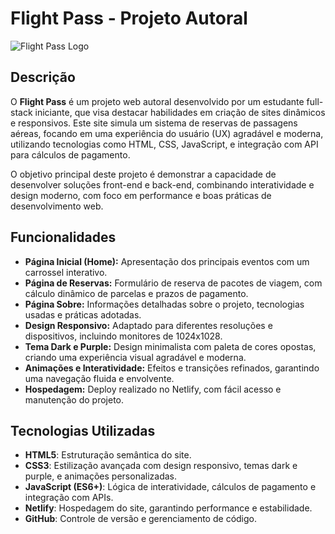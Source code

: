 # Flight Pass - Projeto Autoral

![Flight Pass Logo](https://i.pinimg.com/originals/8d/44/28/8d44285958161178e861f78d655ce22d.gif) <!-- Altere o caminho para o logo do seu site se tiver -->

## Descrição

O **Flight Pass** é um projeto web autoral desenvolvido por um estudante full-stack iniciante, que visa destacar habilidades em criação de sites dinâmicos e responsivos. Este site simula um sistema de reservas de passagens aéreas, focando em uma experiência do usuário (UX) agradável e moderna, utilizando tecnologias como HTML, CSS, JavaScript, e integração com API para cálculos de pagamento.

O objetivo principal deste projeto é demonstrar a capacidade de desenvolver soluções front-end e back-end, combinando interatividade e design moderno, com foco em performance e boas práticas de desenvolvimento web.

## Funcionalidades

- **Página Inicial (Home):** Apresentação dos principais eventos com um carrossel interativo.
- **Página de Reservas:** Formulário de reserva de pacotes de viagem, com cálculo dinâmico de parcelas e prazos de pagamento.
- **Página Sobre:** Informações detalhadas sobre o projeto, tecnologias usadas e práticas adotadas.
- **Design Responsivo:** Adaptado para diferentes resoluções e dispositivos, incluindo monitores de 1024x1028.
- **Tema Dark e Purple:** Design minimalista com paleta de cores opostas, criando uma experiência visual agradável e moderna.
- **Animações e Interatividade:** Efeitos e transições refinados, garantindo uma navegação fluida e envolvente.
- **Hospedagem:** Deploy realizado no Netlify, com fácil acesso e manutenção do projeto.

## Tecnologias Utilizadas

- **HTML5**: Estruturação semântica do site.
- **CSS3**: Estilização avançada com design responsivo, temas dark e purple, e animações personalizadas.
- **JavaScript (ES6+)**: Lógica de interatividade, cálculos de pagamento e integração com APIs.
- **Netlify**: Hospedagem do site, garantindo performance e estabilidade.
- **GitHub**: Controle de versão e gerenciamento de código.
